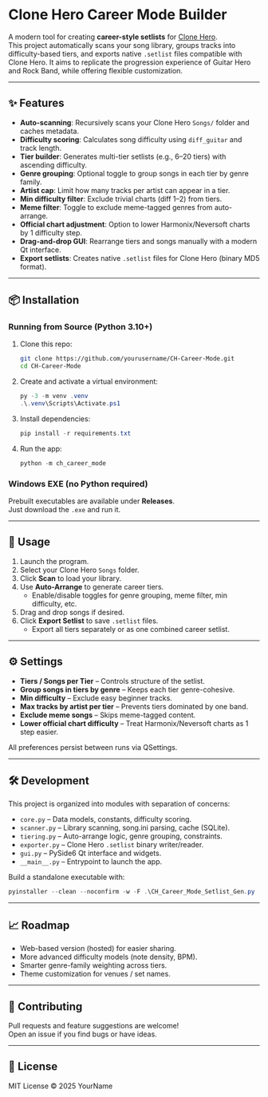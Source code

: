 # Clone Hero Career Mode Builder

A modern tool for creating **career-style setlists** for [Clone Hero](https://clonehero.net/).  
This project automatically scans your song library, groups tracks into difficulty-based tiers, 
and exports native `.setlist` files compatible with Clone Hero. It aims to replicate the 
progression experience of Guitar Hero and Rock Band, while offering flexible customization.

---

## ✨ Features

- **Auto-scanning**: Recursively scans your Clone Hero `Songs/` folder and caches metadata.
- **Difficulty scoring**: Calculates song difficulty using `diff_guitar` and track length.
- **Tier builder**: Generates multi-tier setlists (e.g., 6–20 tiers) with ascending difficulty.
- **Genre grouping**: Optional toggle to group songs in each tier by genre family.
- **Artist cap**: Limit how many tracks per artist can appear in a tier.
- **Min difficulty filter**: Exclude trivial charts (diff 1–2) from tiers.
- **Meme filter**: Toggle to exclude meme-tagged genres from auto-arrange.
- **Official chart adjustment**: Option to lower Harmonix/Neversoft charts by 1 difficulty step.
- **Drag-and-drop GUI**: Rearrange tiers and songs manually with a modern Qt interface.
- **Export setlists**: Creates native `.setlist` files for Clone Hero (binary MD5 format).

---

## 📦 Installation

### Running from Source (Python 3.10+)

1. Clone this repo:
   ```bash
   git clone https://github.com/yourusername/CH-Career-Mode.git
   cd CH-Career-Mode
   ```

2. Create and activate a virtual environment:
   ```powershell
   py -3 -m venv .venv
   .\.venv\Scripts\Activate.ps1
   ```

3. Install dependencies:
   ```powershell
   pip install -r requirements.txt
   ```

4. Run the app:
   ```powershell
   python -m ch_career_mode
   ```

### Windows EXE (no Python required)

Prebuilt executables are available under **Releases**.  
Just download the `.exe` and run it.

---

## 🚀 Usage

1. Launch the program.  
2. Select your Clone Hero `Songs` folder.  
3. Click **Scan** to load your library.  
4. Use **Auto-Arrange** to generate career tiers.  
   - Enable/disable toggles for genre grouping, meme filter, min difficulty, etc.  
5. Drag and drop songs if desired.  
6. Click **Export Setlist** to save `.setlist` files.  
   - Export all tiers separately or as one combined career setlist.  

---

## ⚙️ Settings

- **Tiers / Songs per Tier** – Controls structure of the setlist.  
- **Group songs in tiers by genre** – Keeps each tier genre-cohesive.  
- **Min difficulty** – Exclude easy beginner tracks.  
- **Max tracks by artist per tier** – Prevents tiers dominated by one band.  
- **Exclude meme songs** – Skips meme-tagged content.  
- **Lower official chart difficulty** – Treat Harmonix/Neversoft charts as 1 step easier.  

All preferences persist between runs via QSettings.

---

## 🛠 Development

This project is organized into modules with separation of concerns:

- `core.py` – Data models, constants, difficulty scoring.  
- `scanner.py` – Library scanning, song.ini parsing, cache (SQLite).  
- `tiering.py` – Auto-arrange logic, genre grouping, constraints.  
- `exporter.py` – Clone Hero `.setlist` binary writer/reader.  
- `gui.py` – PySide6 Qt interface and widgets.  
- `__main__.py` – Entrypoint to launch the app.  

Build a standalone executable with:
```powershell
pyinstaller --clean --noconfirm -w -F .\CH_Career_Mode_Setlist_Gen.py
```

---

## 📈 Roadmap

- Web-based version (hosted) for easier sharing.  
- More advanced difficulty models (note density, BPM).  
- Smarter genre-family weighting across tiers.  
- Theme customization for venues / set names.  

---

## 🤝 Contributing

Pull requests and feature suggestions are welcome!  
Open an issue if you find bugs or have ideas.

---

## 📜 License

MIT License © 2025 YourName
